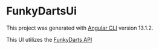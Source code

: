 # FunkyDartsUi

This project was generated with [Angular CLI](https://github.com/angular/angular-cli) version 13.1.2.

This UI utilizes the [FunkyDarts API](https://github.com/funkymcb/funky-darts-api)
